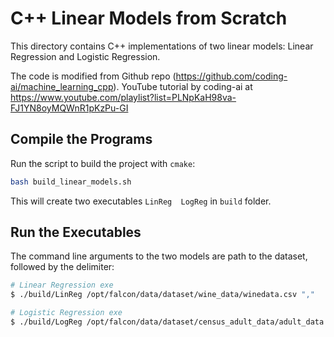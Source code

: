 # C++ Linear Models from Scratch

This directory contains C++ implementations of two linear models: Linear Regression and Logistic Regression.

The code is modified from Github repo (https://github.com/coding-ai/machine_learning_cpp).
YouTube tutorial by coding-ai at https://www.youtube.com/playlist?list=PLNpKaH98va-FJ1YN8oyMQWnR1pKzPu-GI

## Compile the Programs

Run the script to build the project with `cmake`:
```sh
bash build_linear_models.sh
```

This will create two executables `LinReg  LogReg` in `build` folder.

## Run the Executables

The command line arguments to the two models are path to the dataset, followed by the delimiter:
```sh
# Linear Regression exe
$ ./build/LinReg /opt/falcon/data/dataset/wine_data/winedata.csv ","

# Logistic Regression exe
$ ./build/LogReg /opt/falcon/data/dataset/census_adult_data/adult_data.csv ","
```
